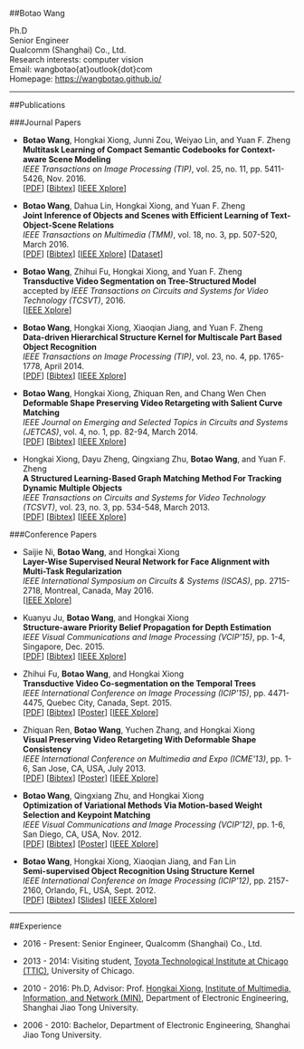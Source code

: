 ##Botao Wang

Ph.D  
Senior Engineer  
Qualcomm (Shanghai) Co., Ltd.   
Research interests: computer vision  
Email: wangbotao{at}outlook{dot}com  
Homepage: <https://wangbotao.github.io/>

---

##Publications

###Journal Papers

* **Botao Wang**, Hongkai Xiong, Junni Zou, Weiyao Lin, and Yuan F. Zheng  
**Multitask Learning of Compact Semantic Codebooks for Context-aware Scene Modeling**  
*IEEE Transactions on Image Processing (TIP)*, vol. 25, no. 11, pp. 5411-5426, Nov. 2016.  
[[PDF](http://min.sjtu.edu.cn/files/papers/2016/Journal/2016-TIP-CV-WANGBOTAO/MCL_TIP16.pdf)]
[[Bibtex](http://min.sjtu.edu.cn/files/papers/2016/Journal/2016-TIP-CV-WANGBOTAO/MCL_TIP16.txt)]
[[IEEE Xplore](http://ieeexplore.ieee.org/document/7563320/)]

* **Botao Wang**, Dahua Lin, Hongkai Xiong, and Yuan F. Zheng  
**Joint Inference of Objects and Scenes with Efficient Learning of Text-Object-Scene Relations**  
*IEEE Transactions on Multimedia (TMM)*, vol. 18, no. 3, pp. 507-520, March 2016.  
[[PDF](http://min.sjtu.edu.cn/files/papers/2016/Journal/2016-TMM-CV-WANGBOTAO/tos_tmm16.pdf)]
[[Bibtex](http://min.sjtu.edu.cn/files/papers/2016/Journal/2016-TMM-CV-WANGBOTAO/tos_tmm16.txt)]
[[IEEE Xplore](http://ieeexplore.ieee.org/document/7387771/)]
[[Dataset](http://ivm.sjtu.edu.cn/files/pascal-sentences.zip)]

* **Botao Wang**, Zhihui Fu, Hongkai Xiong, and Yuan F. Zheng  
**Transductive Video Segmentation on Tree-Structured Model**  
accepted by *IEEE Transactions on Circuits and Systems for Video Technology (TCSVT)*, 2016.   
[[IEEE Xplore](http://ieeexplore.ieee.org/document/7401019/)]

* **Botao Wang**, Hongkai Xiong, Xiaoqian Jiang, and Yuan F. Zheng  
**Data-driven Hierarchical Structure Kernel for Multiscale Part Based Object Recognition**  
*IEEE Transactions on Image Processing (TIP)*, vol. 23, no. 4, pp. 1765-1778, April 2014.  
[[PDF](http://min.sjtu.edu.cn/files/papers/2014/Journal/2014-TIP-CV-WANGBOTAO/sk_tip14.pdf)]
[[Bibtex](http://min.sjtu.edu.cn/files/papers/2014/Journal/2014-TIP-CV-WANGBOTAO/sk_tip14.txt)]
[[IEEE Xplore](http://ieeexplore.ieee.org/document/6746174/)]

* **Botao Wang**, Hongkai Xiong, Zhiquan Ren, and Chang Wen Chen  
**Deformable Shape Preserving Video Retargeting with Salient Curve Matching**  
*IEEE Journal on Emerging and Selected Topics in Circuits and Systems (JETCAS)*, vol. 4, no. 1, pp. 82-94, March 2014.  
[[PDF](http://min.sjtu.edu.cn/files/papers/2014/Journal/2014-JETCAS-CV-WANGBOTAO/vr_jetcas14.pdf)]
[[Bibtex](http://min.sjtu.edu.cn/files/papers/2014/Journal/2014-JETCAS-CV-WANGBOTAO/vr_jetcas14.txt)]
[[IEEE Xplore](http://ieeexplore.ieee.org/document/6717046/)]

* Hongkai Xiong, Dayu Zheng, Qingxiang Zhu, **Botao Wang**, and Yuan F. Zheng  
**A Structured Learning-Based Graph Matching Method For Tracking Dynamic Multiple Objects**  
*IEEE Transactions on Circuits and Systems for Video Technology (TCSVT)*, vol. 23, no. 3, pp. 534-548, March 2013.  
[[PDF](http://min.sjtu.edu.cn/files/papers/2013/Journal/2013-TCSVT-CV-XIONGHONGKAI/tmo_tcsvt13.pdf)]
[[Bibtex](http://min.sjtu.edu.cn/files/papers/2013/Journal/2013-TCSVT-CV-XIONGHONGKAI/tmo_tcsvt13.txt)]
[[IEEE Xplore](http://ieeexplore.ieee.org/document/6253237/)]

###Conference Papers

* Saijie Ni, **Botao Wang**, and Hongkai Xiong  
**Layer-Wise Supervised Neural Network for Face Alignment with Multi-Task Regularization**  
*IEEE International Symposium on Circuits & Systems (ISCAS)*, pp. 2715-2718, Montreal, Canada, May 2016.  
[[IEEE Xplore](http://ieeexplore.ieee.org/document/6253237/)]

* Kuanyu Ju, **Botao Wang**, and Hongkai Xiong  
**Structure-aware Priority Belief Propagation for Depth Estimation**  
*IEEE Visual Communications and Image Processing (VCIP'15)*, pp. 1-4, Singapore, Dec. 2015.  
[[PDF](http://min.sjtu.edu.cn/files/papers/2015/Conference/2015-VCIP-CV-JUKUANYU/07457889.pdf)]
[[Bibtex](http://min.sjtu.edu.cn/files/papers/2015/Conference/2015-VCIP-CV-JUKUANYU/bib.txt)]
[[IEEE Xplore](http://ieeexplore.ieee.org/document/7457889/)]

* Zhihui Fu, **Botao Wang**, and Hongkai Xiong  
**Transductive Video Co-segmentation on the Temporal Trees**  
*IEEE International Conference on Image Processing (ICIP'15)*, pp. 4471-4475, Quebec City, Canada, Sept. 2015.  
[[PDF](http://min.sjtu.edu.cn/files/papers/2015/Conference/2015-ICIP-CV-FUZHIHUI/tvs_icip15.pdf)]
[[Bibtex](http://min.sjtu.edu.cn/files/papers/2015/Conference/2015-ICIP-CV-FUZHIHUI/tvs_icip15.txt)]
[[Poster](http://min.sjtu.edu.cn/files/papers/2015/Conference/2015-ICIP-CV-FUZHIHUI/tvs_icip15_poster.pdf)]
[[IEEE Xplore](http://ieeexplore.ieee.org/document/7351652/)]

* Zhiquan Ren, **Botao Wang**, Yuchen Zhang, and Hongkai Xiong  
**Visual Preserving Video Retargeting With Deformable Shape Consistency**  
*IEEE International Conference on Multimedia and Expo (ICME'13)*, pp. 1-6, San Jose, CA, USA, July 2013.  
[[PDF](http://min.sjtu.edu.cn/files/papers/2013/Conference/2013-ICME-CV-RENZHIQUAN/rzq_icme13.pdf)]
[[Bibtex](http://min.sjtu.edu.cn/files/papers/2013/Conference/2013-ICME-CV-RENZHIQUAN/rzq_icme13.txt)]
[[Poster](http://min.sjtu.edu.cn/files/papers/2013/Conference/2013-ICME-CV-RENZHIQUAN/vr_icme13_poster.pdf)]
[[IEEE Xplore](http://ieeexplore.ieee.org/document/6607511/)]

* **Botao Wang**, Qingxiang Zhu, and Hongkai Xiong  
**Optimization of Variational Methods Via Motion-based Weight Selection and Keypoint Matching**  
*IEEE Visual Communications and Image Processing (VCIP'12)*, pp. 1-6, San Diego, CA, USA, Nov. 2012.  
[[PDF](http://min.sjtu.edu.cn/files/papers/2012/Conference/2012-VCIP-CV-WANGBOTAO/of_vcip12.pdf)]
[[Bibtex](http://min.sjtu.edu.cn/files/papers/2012/Conference/2012-VCIP-CV-WANGBOTAO/of_vcip12.txt)]
[[Poster](http://min.sjtu.edu.cn/files/papers/2012/Conference/2012-VCIP-CV-WANGBOTAO/of_vcip12_poster.pdf)]
[[IEEE Xplore](http://ieeexplore.ieee.org/document/6410761/)]

* **Botao Wang**, Hongkai Xiong, Xiaoqian Jiang, and Fan Lin  
**Semi-supervised Object Recognition Using Structure Kernel**  
*IEEE International Conference on Image Processing (ICIP'12)*, pp. 2157-2160, Orlando, FL, USA, Sept. 2012.  
[[PDF](http://min.sjtu.edu.cn/files/papers/2012/Conference/2012-ICIP-CV-WANGBOTAO/sk_icip12.pdf)]
[[Bibtex](http://min.sjtu.edu.cn/files/papers/2012/Conference/2012-VCIP-SP-DAIWENRUI-02/bib.txt)]
[[Slides](http://min.sjtu.edu.cn/files/papers/2012/Conference/2012-ICIP-CV-WANGBOTAO/sk_icip12_oral.pdf)]
[[IEEE Xplore](http://ieeexplore.ieee.org/document/6467320/)]

---

##Experience

* 2016 - Present: Senior Engineer, Qualcomm (Shanghai) Co., Ltd.

* 2013 - 2014: Visiting student, [Toyota Technological Institute at Chicago (TTIC)](http://www.ttic.edu), University of Chicago.

* 2010 - 2016:  Ph.D, Advisor: Prof. [Hongkai Xiong](http://min.sjtu.edu.cn/xhk.htm), [Institute of Multimedia, Information, and Network (MIN)](http://min.sjtu.edu.cn), Department of Electronic Engineering, Shanghai Jiao Tong University.

* 2006 - 2010: Bachelor, Department of Electronic Engineering, Shanghai Jiao Tong University.
